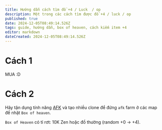 ```yaml
---
title: Hướng dẫn cách tìm đồ +4 / Luck  / op
description: Một trong các cách tìm được đồ +4 / luck / op
published: true
date: 2024-12-05T08:49:14.526Z
tags: guide, hướng dẫn, box of heaven, cách kiếm item +4
editor: markdown
dateCreated: 2024-12-05T08:49:14.526Z
---
```


# Cách 1

MUA :D

# Cách 2

Hãy tận dụng tính năng [AFK](/vi/commands/afk) và tạo nhiều clone để đứng `afk` farm ở các map để nhặt `Box of heaven`.

`Box of Heaven` có tỉ rơt: 10K Zen hoặc đồ thường (random +0 -> +4).
